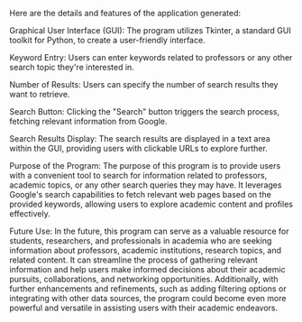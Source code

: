 Here are the details and features of the application generated:

Graphical User Interface (GUI): The program utilizes Tkinter, a standard GUI toolkit for Python, to create a user-friendly interface.

Keyword Entry: Users can enter keywords related to professors or any other search topic they're interested in.

Number of Results: Users can specify the number of search results they want to retrieve.

Search Button: Clicking the "Search" button triggers the search process, fetching relevant information from Google.

Search Results Display: The search results are displayed in a text area within the GUI, providing users with clickable URLs to explore further.

Purpose of the Program:
The purpose of this program is to provide users with a convenient tool to search for information related to professors, academic topics, or any other search queries they may have. It leverages Google's search capabilities to fetch relevant web pages based on the provided keywords, allowing users to explore academic content and profiles effectively.

Future Use:
In the future, this program can serve as a valuable resource for students, researchers, and professionals in academia who are seeking information about professors, academic institutions, research topics, and related content. It can streamline the process of gathering relevant information and help users make informed decisions about their academic pursuits, collaborations, and networking opportunities. Additionally, with further enhancements and refinements, such as adding filtering options or integrating with other data sources, the program could become even more powerful and versatile in assisting users with their academic endeavors.
